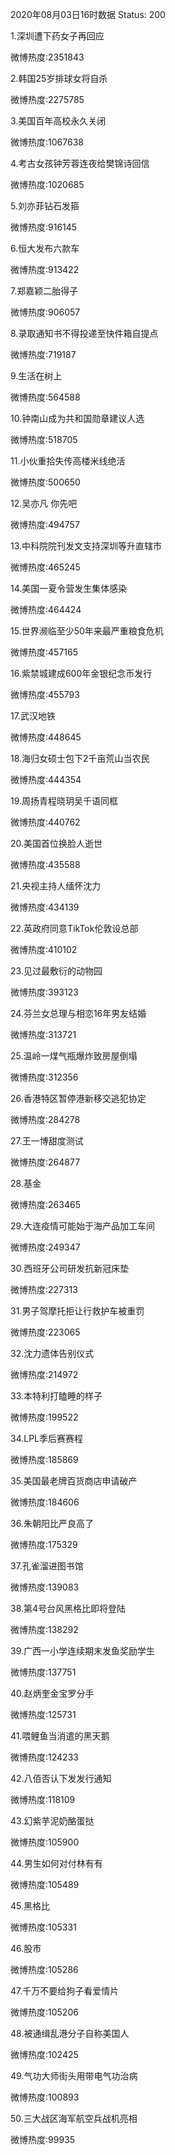 2020年08月03日16时数据
Status: 200

1.深圳遭下药女子再回应

微博热度:2351843

2.韩国25岁排球女将自杀

微博热度:2275785

3.美国百年高校永久关闭

微博热度:1067638

4.考古女孩钟芳蓉连夜给樊锦诗回信

微博热度:1020685

5.刘亦菲钻石发箍

微博热度:916145

6.恒大发布六款车

微博热度:913422

7.郑嘉颖二胎得子

微博热度:906057

8.录取通知书不得投递至快件箱自提点

微博热度:719187

9.生活在树上

微博热度:564588

10.钟南山成为共和国勋章建议人选

微博热度:518705

11.小伙重拾失传高楼米线绝活

微博热度:500650

12.吴亦凡 你先吧

微博热度:494757

13.中科院院刊发文支持深圳等升直辖市

微博热度:465245

14.美国一夏令营发生集体感染

微博热度:464424

15.世界濒临至少50年来最严重粮食危机

微博热度:457165

16.紫禁城建成600年金银纪念币发行

微博热度:455793

17.武汉地铁

微博热度:448645

18.海归女硕士包下2千亩荒山当农民

微博热度:444354

19.周扬青程晓玥吴千语同框

微博热度:440762

20.美国首位换脸人逝世

微博热度:435588

21.央视主持人缅怀沈力

微博热度:434139

22.英政府同意TikTok伦敦设总部

微博热度:410102

23.见过最敷衍的动物园

微博热度:393123

24.芬兰女总理与相恋16年男友结婚

微博热度:313721

25.温岭一煤气瓶爆炸致房屋倒塌

微博热度:312356

26.香港特区暂停港新移交逃犯协定

微博热度:284278

27.王一博甜度测试

微博热度:264877

28.基金

微博热度:263465

29.大连疫情可能始于海产品加工车间

微博热度:249347

30.西班牙公司研发抗新冠床垫

微博热度:227313

31.男子驾摩托拒让行救护车被重罚

微博热度:223065

32.沈力遗体告别仪式

微博热度:214972

33.本特利打瞌睡的样子

微博热度:199522

34.LPL季后赛赛程

微博热度:185869

35.美国最老牌百货商店申请破产

微博热度:184606

36.朱朝阳比严良高了

微博热度:175329

37.孔雀溜进图书馆

微博热度:139083

38.第4号台风黑格比即将登陆

微博热度:138292

39.广西一小学连续期末发鱼奖励学生

微博热度:137751

40.赵炳奎金宝罗分手

微博热度:125731

41.喂鲤鱼当消遣的黑天鹅

微博热度:124233

42.八佰否认下发发行通知

微博热度:118109

43.幻紫芋泥奶酪蛋挞

微博热度:105900

44.男生如何对付林有有

微博热度:105489

45.黑格比

微博热度:105331

46.股市

微博热度:105286

47.千万不要给狗子看爱情片

微博热度:105206

48.被通缉乱港分子自称美国人

微博热度:102425

49.气功大师街头用带电气功治病

微博热度:100893

50.三大战区海军航空兵战机亮相

微博热度:99935

